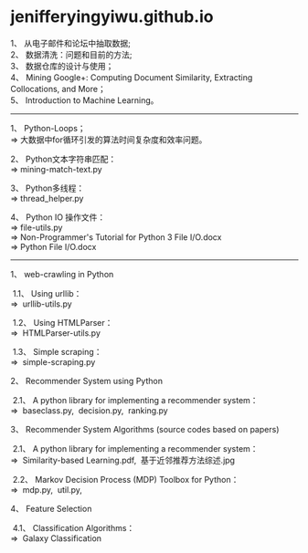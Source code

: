 # jenifferyingyiwu.github.io
<title>
Part I.  &nbsp;&nbsp;从电子邮件和论坛中抽取数据
</title>
<p>
1、&nbsp;从电子邮件和论坛中抽取数据;<br/>
2、&nbsp;数据清洗：问题和目前的方法;<br/>
3、&nbsp;数据仓库的设计与使用；<br/>
4、&nbsp;Mining Google+: Computing Document Similarity, Extracting Collocations, and More；<br/>
5、&nbsp;Introduction to Machine Learning。<br/>
</p>
<hr/>
<title>
Part II. &nbsp;&nbsp;Problems encountered in the work
</title>
<p>
1、&nbsp;Python-Loops；<br/>
=> 大数据中for循环引发的算法时间复杂度和效率问题。
</p>
<p>
2、&nbsp;Python文本字符串匹配：<br/>
=> mining-match-text.py
</p>
<p>
3、&nbsp;Python多线程：<br/>
=> thread_helper.py 
</p>
<p>
4、&nbsp;Python IO 操作文件：<br/>
=> file-utils.py <br/>
=> Non-Programmer's Tutorial for Python 3 File I/O.docx <br/>
=> Python File I/O.docx
</p>
<hr/>
<title>
Part III.  &nbsp;&nbsp;Journal Papers
</title>
<p>
1、&nbsp;web-crawling in Python 
</p>
<p>
&nbsp;1.1、&nbsp;Using urllib：<br/>
=> &nbsp;urllib-utils.py
</p>
<p>
&nbsp;1.2、&nbsp;Using HTMLParser： <br/>
=> &nbsp;HTMLParser-utils.py
</p>
<p>
&nbsp;1.3、&nbsp;Simple scraping：<br/>
=> &nbsp;simple-scraping.py
</p>
<p>
2、&nbsp;Recommender System using Python
</p>
<p>
&nbsp;2.1、&nbsp;A python library for implementing a recommender system：<br/>
=> &nbsp;baseclass.py, &nbsp;decision.py, &nbsp;ranking.py
</p>
<p>
3、&nbsp;Recommender System Algorithms (source codes based on papers)
</p>
<p>
&nbsp;2.1、&nbsp;A python library for implementing a recommender system：<br/>
=> &nbsp;Similarity-based Learning.pdf, &nbsp;基于近邻推荐方法综述.jpg
</p>
<p>
&nbsp;2.2、&nbsp;Markov Decision Process (MDP) Toolbox for Python：<br/>
=> &nbsp;mdp.py, &nbsp;util.py, 
</p>
<p>
4、&nbsp;Feature Selection
</p>
<p>
&nbsp;4.1、&nbsp;Classification Algorithms：<br/>
=> &nbsp;Galaxy Classification
</p>

